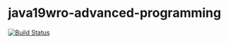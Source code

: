 # java19wro-advanced-programming

[![Build Status](https://travis-ci.org/xenteros/java19wro-advanced-programming.svg?branch=master)](https://travis-ci.org/xenteros/java19wro-advanced-programming)
